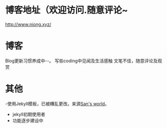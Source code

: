 博客地址（欢迎访问.随意评论~
===

http://www.niong.xyz/

博客
===
Blog更新习惯养成中--。
写些coding中见闻及生活感触
文笔不佳，随意评论及观赏

其他
===
-使用Jekyll模板，已被糟乱更改。来源[San's world](http://hueidou.github.io/)。
- jekyll初期使用者
- 功能逐步建设中

